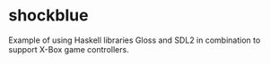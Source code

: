 # shockblue
Example of using Haskell libraries Gloss and SDL2 in combination to support X-Box game controllers.

